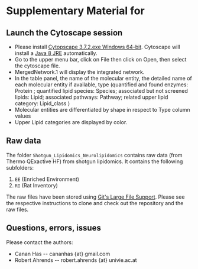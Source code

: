 # Supplementary Material for 

## Launch the Cytoscape session

- Please install [Cytopscape 3.7.2.exe Windows 64-bit](https://github.com/cytoscape/cytoscape/releases/download/3.7.2/Cytoscape_3_7_2_windows_64bit.exe). Cytoscape will install a [Java 8 JRE](https://www.oracle.com/java/technologies/javase-jre8-downloads.html#license-lightbox) automatically. 
- Go to the upper menu bar, click on File then click on Open, then select the cytoscape file. 
- MergedNetwork.1 will display the integrated network. 
- In the table panel, the name of the molecular entity, the detailed name of each molecular entity if available,
type (quantified and found enzymes: Protein ; quantified lipid species: Species; 
associated but not screened lipids: Lipid; associated pathways: Pathway; related upper lipid category: Lipid\_class )
- Molecular entities are differentiated by shape in respect to Type column values
- Upper Lipid categories are displayed by color. 

## Raw data

The folder `Shotgun_Lipidomics_Neurolipidomics` contains raw data (from Thermo QExactive HF) from shotgun lipidomics.
It contains the following subfolders:

1. `EE` (Enriched Environment)
2. `RI` (Rat Inventory)

The raw files have been stored using [Git's Large File Support](https://help.github.com/en/github/managing-large-files/versioning-large-files).
Please see the respective instructions to clone and check out the repository and the raw files.

## Questions, errors, issues 

Please contact the authors:

- Canan Has -- cananhas {at} gmail.com
- Robert Ahrends -- robert.ahrends {at} univie.ac.at
